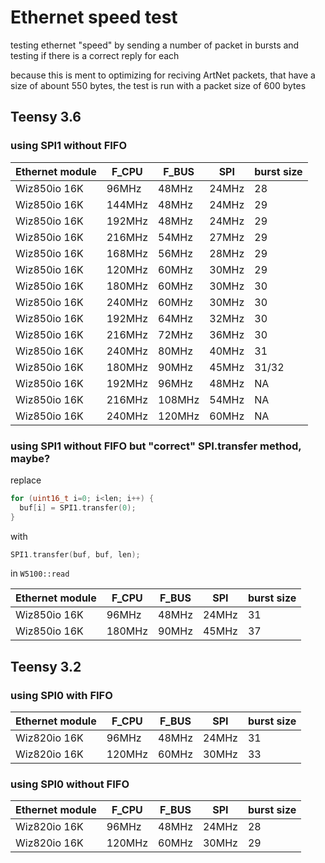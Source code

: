 # Ethernet speed test
testing ethernet "speed" by sending a number of packet in bursts and testing if there is a correct reply  for each

because this is ment to optimizing for reciving ArtNet packets, that have a size of abount 550 bytes, the test is run with a packet size of 600 bytes

## Teensy 3.6
### using SPI1 without FIFO
Ethernet module | F_CPU | F_BUS | SPI | burst size
------------ | ------------ | ------------- | ------------- | -------------
Wiz850io 16K | 96MHz | 48MHz | 24MHz | 28
Wiz850io 16K | 144MHz | 48MHz | 24MHz | 29
Wiz850io 16K | 192MHz | 48MHz | 24MHz | 29
Wiz850io 16K | 216MHz | 54MHz | 27MHz | 29
Wiz850io 16K | 168MHz | 56MHz | 28MHz | 29
Wiz850io 16K | 120MHz | 60MHz | 30MHz | 29
Wiz850io 16K | 180MHz | 60MHz | 30MHz | 30
Wiz850io 16K | 240MHz | 60MHz | 30MHz | 30
Wiz850io 16K | 192MHz | 64MHz | 32MHz | 30
Wiz850io 16K | 216MHz | 72MHz | 36MHz | 30
Wiz850io 16K | 240MHz | 80MHz | 40MHz | 31
Wiz850io 16K | 180MHz | 90MHz | 45MHz | 31/32
Wiz850io 16K | 192MHz | 96MHz | 48MHz | NA
Wiz850io 16K | 216MHz | 108MHz | 54MHz | NA
Wiz850io 16K | 240MHz | 120MHz | 60MHz | NA

### using SPI1 without FIFO but "correct" SPI.transfer method, maybe?
replace
```C++
for (uint16_t i=0; i<len; i++) {
  buf[i] = SPI1.transfer(0);
}
```
with
```C++
SPI1.transfer(buf, buf, len);
```
in `W5100::read`

Ethernet module | F_CPU | F_BUS | SPI | burst size
------------ | ------------ | ------------- | ------------- | -------------
Wiz850io 16K | 96MHz | 48MHz | 24MHz | 31
Wiz850io 16K | 180MHz | 90MHz | 45MHz | 37


## Teensy 3.2
### using SPI0 with FIFO
Ethernet module | F_CPU | F_BUS | SPI | burst size
------------ | ------------ | ------------- | ------------- | -------------
Wiz820io 16K | 96MHz | 48MHz | 24MHz | 31
Wiz820io 16K | 120MHz | 60MHz | 30MHz | 33

### using SPI0 without FIFO
Ethernet module | F_CPU | F_BUS | SPI | burst size
------------ | ------------ | ------------- | ------------- | -------------
Wiz820io 16K | 96MHz | 48MHz | 24MHz | 28
Wiz820io 16K | 120MHz | 60MHz | 30MHz | 29
